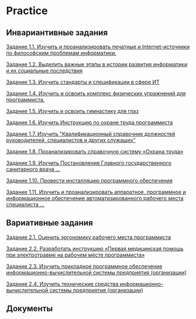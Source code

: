# Practice

## Инвариантивные задания
<p><a href="https://github.com/t-anastasia/Practice/blob/main/1.1_%D0%98%D0%A1%D0%A0.pdf">Задание 1.1. Изучить и проанализировать печатные и Internet-источники по философским проблемам информатики.</a></p>
<p><a href="https://github.com/t-anastasia/Practice/blob/main/1.2_%D0%98%D0%A1%D0%A0.pdf">Задание 1.2. Выделить важные этапы в истории развития информатики и их социальные последствия</a></p>
<p><a href="https://github.com/t-anastasia/Practice/blob/main/1.3_%D0%98%D0%A1%D0%A0.pdf">Задание 1.3. Изучить стандарты и спецификации в сфере ИТ</a></p>
<p><a href="https://github.com/t-anastasia/Practice/blob/main/1.4_%D0%98%D0%A1%D0%A0.pdf">Задание 1.4. Изучить и освоить комплекс физических упражнений для программиста.</a></p>
<p><a href="https://github.com/t-anastasia/Practice/blob/main/1.5_%D0%98%D0%A1%D0%A0.pdf">Задание 1.5. Изучить и освоить гимнастику для глаз</a></p>
<p><a href="https://github.com/t-anastasia/Practice/blob/main/1.6_%D0%98%D0%A1%D0%A0.pdf">Задание 1.6. Изучить Инструкцию по охране труда программиста</a></p>
<p><a href="https://github.com/t-anastasia/Practice/blob/main/1.7_%D0%98%D0%A1%D0%A0.pdf">Задание 1.7. Изучить "Квалификационный справочник должностей руководителей, специалистов и других служащих" </a></p>
<p><a href="https://github.com/t-anastasia/Practice/blob/main/1.8_%D0%98%D0%A1%D0%A0.pdf">Задание 1.8. Проанализировать справочную систему «Охрана труда»</a></p>
<p><a href="https://github.com/t-anastasia/Practice/blob/main/1.9_%D0%98%D0%A1%D0%A0.pdf">Задание 1.9. Изучить Постановление Главного государственного санитарного врача ...</a></p>
<p><a href="https://github.com/t-anastasia/Practice/blob/main/1.10_%D0%98%D0%A1%D0%A0.pdf">Задание 1.10. Провести инсталляцию программного обеспечения</a></p>
<p><a href="https://github.com/t-anastasia/Practice/blob/main/1.11_%D0%98%D0%A1%D0%A0.pdf">Задание 1.11. Изучить и проанализировать аппаратное, программное и информационное обеспечение автоматизированного рабочего места специалиста ...</a></p>

## Вариативные задания
<p><a href="https://github.com/t-anastasia/Practice/blob/main/2.1_%D0%92%D0%A1%D0%A0.pdf">Задание 2.1. Оценить эргономику рабочего места программиста</a></p>
<p><a href="https://github.com/t-anastasia/Practice/blob/main/2.2_%D0%92%D0%A1%D0%A0.pdf">Задание 2.2. Разработать инструкцию «Первая медицинская помощь при электротравме на рабочем месте программиста»</a></p>
<p><a href="https://github.com/t-anastasia/Practice/blob/main/2.3_%D0%92%D0%A1%D0%A0.pdf">Задание 2.3. Изучить прикладное программное обеспечение информационно-вычислительной системы предприятия (организации)</a></p>
<p><a href="https://github.com/t-anastasia/Practice/blob/main/2.4_%D0%92%D0%A1%D0%A0.pdf">Задание 2.4. Изучить технические средства информационно-вычислительной системы предприятия (организации)</a></p>

## Документы
